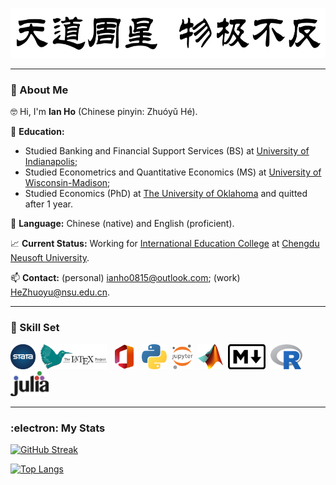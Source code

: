 <p align="center">
  <img src="./Image/Lament_for_the_South.jpg" title="The Lament for the South" alt="天道周星，物极不反。" width="560" height="80"/>
</p>

---

### 👋 About Me
:nerd_face: Hi, I'm **Ian Ho** (Chinese pinyin: Zhuóyǔ Hé).

:school: **Education:**
  * Studied Banking and Financial Support Services (BS) at [University of Indianapolis](https://uindy.edu/);
  * Studied Econometrics and Quantitative Economics (MS) at [University of Wisconsin-Madison](https://www.wisc.edu/);
  * Studied Economics (PhD) at [The University of Oklahoma](https://www.ou.edu/) and quitted after 1 year.

:abcd: **Language:** Chinese (native) and English (proficient).

:chart_with_upwards_trend: **Current Status:** Working for [International Education College](https://io.nsu.edu.cn) at [Chengdu Neusoft University](https://www.nsu.edu.cn).

📫 **Contact:** (personal) ianho0815@outlook.com; (work) HeZhuoyu@nsu.edu.cn.

---

### :toolbox: Skill Set
[<img src="./Image/Stata.png" title="Stata" alt="Stata" width="40" height="40"/>](https://www.stata.com/)&nbsp;
[<img src="./Image/Latex.png" title="LaTeX" alt="LaTeX" width="106" height="40"/>](https://www.latex-project.org/)&nbsp;
[<img src="./Image/Microsoft.png" title="Microsoft Office" alt="Microsoft Office" width="40" height="40"/>](https://www.microsoft.com/)&nbsp;
[<img src="./Image/Python.png" title="Python" alt="Python" width="40" height="40"/>](https://www.python.org/)&nbsp;
[<img src="./Image/Jupyter.png" title="Jupyter" alt="Jupyter" width="34.5" height="40"/>](https://jupyter.org/)&nbsp;
[<img src="./Image/Matlab.png"  title="MATLAB" alt="MATLAB" width="40" height="40"/>](https://www.mathworks.com/products/matlab.html)&nbsp;
[<img src="./Image/Markdown.png" title="Markdown" alt="Markdown" width="60" height="40"/>](https://daringfireball.net/projects/markdown/)&nbsp;
[<img src="./Image/R.png" title="R" alt="R" width="51" height="40"/>](https://www.r-project.org/)&nbsp;
[<img src="./Image/Julia.png" title="Julia" alt="Julia" width="61" height="40"/>](https://julialang.org/)&nbsp;

---

### :electron: My Stats
[![GitHub Streak](http://github-readme-streak-stats.herokuapp.com?user=IanHo2019&theme=dark&background=000000)](https://git.io/streak-stats)

[![Top Langs](https://github-readme-stats.vercel.app/api/top-langs/?username=IanHo2019&exclude_repo=ECON-770-Exams&layout=compact&theme=vision-friendly-dark&langs_count=6&size_weight=0.5&count_weight=0.5)](https://github.com/anuraghazra/github-readme-stats)
